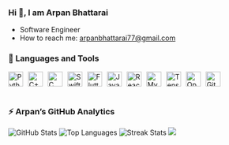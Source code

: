 ### Hi 👋, I am Arpan Bhattarai

<!--
**arpan2028/arpan2028** is a ✨ _special_ ✨ repository because its `README.md` (this file) appears on your GitHub profile.

Here are some ideas to get you started:

- 🔭 I’m currently working on Machine Learning, Web development and Blockchain
- 🌱 I’m currently learning REACTJS
- 👯 I’m looking to collaborate on Blockchain related projects, ML projects, Research paper writting
- 🤔 I’m looking for help with ...
- 💬 Ask me about ...
- 📫 How to reach me: arpanbhattarai77@gmail.com
- 😄 Pronouns: ...
- ⚡ Fun fact: ...
- 🌱 
- 👯 I’m looking to collaborate on ML projects, Research paper writing
-->
-  Software Engineer
- How to reach me: arpanbhattarai77@gmail.com

### 🧰 Languages and Tools

<div style="display:flex; gap:10px; align-items:center;">
  <!-- SWE Core -->
  <img alt="Python" width="30px" src="https://cdn.jsdelivr.net/gh/devicons/devicon/icons/python/python-plain.svg" />
  <img alt="C++" width="30px" src="https://cdn.jsdelivr.net/gh/devicons/devicon/icons/cplusplus/cplusplus-line.svg" />
  <img alt="C" width="30px" src="https://cdn.jsdelivr.net/gh/devicons/devicon/icons/c/c-original.svg" />

  <!-- Mobile -->
  <img alt="Swift" width="30px" src="https://cdn.jsdelivr.net/gh/devicons/devicon/icons/swift/swift-original.svg" />
  <img alt="Flutter" width="30px" src="https://cdn.jsdelivr.net/gh/devicons/devicon/icons/flutter/flutter-plain.svg" />

  <!-- Frontend -->
  <img alt="JavaScript" width="30px" src="https://cdn.jsdelivr.net/gh/devicons/devicon/icons/javascript/javascript-plain.svg" />
  <img alt="React" width="30px" src="https://cdn.jsdelivr.net/gh/devicons/devicon/icons/react/react-original.svg" />

  <!-- Database -->
  <img alt="MySQL" width="30px" src="https://cdn.jsdelivr.net/gh/devicons/devicon/icons/mysql/mysql-original.svg" />

  <!-- AI/ML -->
  <img alt="TensorFlow" width="30px" src="https://cdn.jsdelivr.net/gh/devicons/devicon/icons/tensorflow/tensorflow-original.svg" />
  <img alt="OpenCV" width="30px" src="https://cdn.jsdelivr.net/gh/devicons/devicon/icons/opencv/opencv-original.svg" />

  <!-- Tools -->
  <img alt="Git" width="30px" src="https://cdn.jsdelivr.net/gh/devicons/devicon/icons/git/git-original.svg" />
</div>


<br />

### ⚡ Arpan’s GitHub Analytics

![GitHub Stats](https://github-readme-stats.vercel.app/api?username=arpan2028&show_icons=true&theme=tokyonight&count_private=true)
![Top Languages](https://github-readme-stats.vercel.app/api/top-langs/?username=arpan2028&layout=compact&theme=tokyonight)
![Streak Stats](https://streak-stats.demolab.com/?user=arpan2028&theme=tokyonight)
[![](https://github-profile-summary-cards.vercel.app/api/cards/profile-details?username=arpan2028&theme=tokyonight)](https://github.com/vn7n24fzkq/github-profile-summary-cards)
